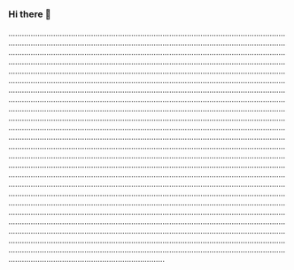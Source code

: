 ### Hi there 👋

......................................................................................................................................................................................................................................................................................................................................................................................................................................................................................................................................................................................................................................................................................................................................................................................................................................................................................................................................................................................................................................................................................................................................................................................................................................................................................................................................................................................................................................................................................................................................................................................................................................................................................................................................................................................................................................................................................................................................................................................................................................................................................................................................................................................................................................................................................................................................................................................................................................................................................................................................................................................................................................................................................................................................................................................................................................................................................................................................................................................................................................................................................................................................................................